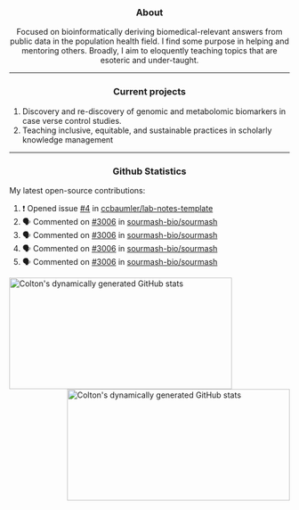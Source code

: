 <!--
Inspiration derived from:
1. https://zzetao.github.io/awesome-github-profile/
2. https://github.com/spcanelon
3. https://github.com/tallguyjenks

Tools used:
1. https://github.com/anuraghazra/github-readme-stats
2. https://github.com/jamesgeorge007/github-activity-readme
3. https://github.com/topics/profile-readme
-->

<h3 align="center">About</h3>

<p align="center">
Focused on bioinformatically deriving biomedical-relevant answers from public data in the population health field. 
I find some purpose in helping and mentoring others. Broadly, I aim to eloquently teaching topics that are esoteric and under-taught.
</p>

---

<h3 align="center">Current projects</h3>

1. Discovery and re-discovery of genomic and metabolomic biomarkers in case verse control studies.
2. Teaching inclusive, equitable, and sustainable practices in scholarly knowledge management

---

<h3 align="center">Github Statistics</h3>

My latest open-source contributions:

<!--START_SECTION:activity-->
1. ❗ Opened issue [#4](https://github.com/ccbaumler/lab-notes-template/issues/4) in [ccbaumler/lab-notes-template](https://github.com/ccbaumler/lab-notes-template)
2. 🗣 Commented on [#3006](https://github.com/sourmash-bio/sourmash/issues/3006#issuecomment-1950285822) in [sourmash-bio/sourmash](https://github.com/sourmash-bio/sourmash)
3. 🗣 Commented on [#3006](https://github.com/sourmash-bio/sourmash/issues/3006#issuecomment-1950276118) in [sourmash-bio/sourmash](https://github.com/sourmash-bio/sourmash)
4. 🗣 Commented on [#3006](https://github.com/sourmash-bio/sourmash/issues/3006#issuecomment-1950251078) in [sourmash-bio/sourmash](https://github.com/sourmash-bio/sourmash)
5. 🗣 Commented on [#3006](https://github.com/sourmash-bio/sourmash/issues/3006#issuecomment-1949534627) in [sourmash-bio/sourmash](https://github.com/sourmash-bio/sourmash)
<!--END_SECTION:activity-->

<a href="https://github.com/ccbaumler">
  <img height="200" width=400 align="left" alt="Colton's dynamically generated GitHub stats" src="https://github-readme-stats.vercel.app/api?username=ccbaumler&show_icons=true&title_color=434d58&icon_color=fa8072&ring_color=ba55d3"/>
</a>
<a href="https://github.com/ccbaumler">
  <img height="200" width=400 align="right" alt="Colton's dynamically generated GitHub stats" src="https://github-readme-stats.vercel.app/api/top-langs/?username=ccbaumler&layout=compact&langs_count=6&card_width=320&title_color=434d58&hide=Standard%20ML,%20TeX,%20Jupyter%20Notebook" />
</a>
